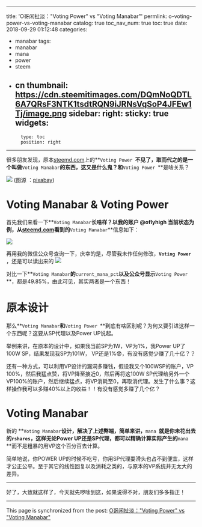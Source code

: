 
---
title: 'O哥闲扯淡："Voting Power" vs "Voting Manabar"'
permlink: o-voting-power-vs-voting-manabar
catalog: true
toc_nav_num: true
toc: true
date: 2018-09-29 01:12:48
categories:
- manabar
tags:
- manabar
- mana
- power
- steem
- cn
thumbnail: https://cdn.steemitimages.com/DQmNoQDTL6A7QRsF3NTK1tsdtRQN9iJRNsVqSoP4JFEw1Tj/image.png
sidebar:
    right:
        sticky: true
widgets:
    -
        type: toc
        position: right
---


很多朋友发现，原本[steemd.com](https://steemd.com)上的**`Voting Power `**不见了，取而代之的是一个叫做**`Voting Manabar`**的东西，这又是什么鬼？和**`Voting Power `**是啥关系？

![](https://cdn.steemitimages.com/DQmNoQDTL6A7QRsF3NTK1tsdtRQN9iJRNsVqSoP4JFEw1Tj/image.png)
(图源 ：[pixabay](https://pixabay.com/))

#  Voting Manabar  & Voting Power 

首先我们来看一下**`Voting Manabar`**长啥样？以我的账户 @oflyhigh 当前状态为例，从[steemd.com](https://steemd.com)看到的**`Voting Manabar`**信息如下：

![](https://cdn.steemitimages.com/DQmdX8Jq7oS2yuJWdjC7aY2RauvK2e1ycK8rRnE2Ze2hs83/image.png)

再用我的微信公众号查询一下，庆幸的是，尽管我未作任何修改，**`Voting Power `**，还是可以读出来的
![](https://cdn.steemitimages.com/DQmU3WVNXKW9UJ4Uc8n1Uqt6hqrRD9vouyERugt4aXiTPPg/image.png)

对比一下**`Voting Manabar`**的**`current_mana_pct`**以及公众号显示**`Voting Power `**，都是49.85%，由此可见，其实两者是一个东西！

# 原本设计

那么**`Voting Manabar`**和**`Voting Power `**到底有啥区别呢？为何又要引进这样一个东西呢？这要从SP代理以及Power UP说起。

举例来讲，在原本的设计中，如果我当前SP为1W，VP为1%，我Power UP了100W SP，结果发现我SP为101W， VP还是1%😨，有没有感觉少赚了几十亿？？

还有一种方式，可以利用VP设计的漏洞多赚钱，假设我又个100WSP的账户，VP 100%，然后我猛点赞，将VP降至接近0，然后再将这100W SP代理给另外一个VP100%的账户，然后继续猛点，将VP消耗至0，再取消代理。发生了什么事？这样操作我可以多赚40%以上的收益！！有没有感觉多赚了几个亿？

# Voting Manabar

新的 **`Voting Manabar`**设计，解决了上述弊端，简单来讲，**`mana `**就是你未花出去的`rshares`，这样无论Power UP还是SP代理，都可以精确计算实际产生的**`mana `**而不是粗暴的用VP这个百分百去计算。

简单地说，你POWER UP的时候不吃亏，你用SP代理耍滑头也占不到便宜，这样才公正公平。至于其它的线性回复以及消耗之类的，与原本的VP系统并无太大的差异。

----

好了，大致就这样了，今天就先啰嗦到这，如果说得不对，朋友们多多指正！

- - -

This page is synchronized from the post: [O哥闲扯淡："Voting Power" vs "Voting Manabar"](https://steemit.com/@oflyhigh/o-voting-power-vs-voting-manabar)
